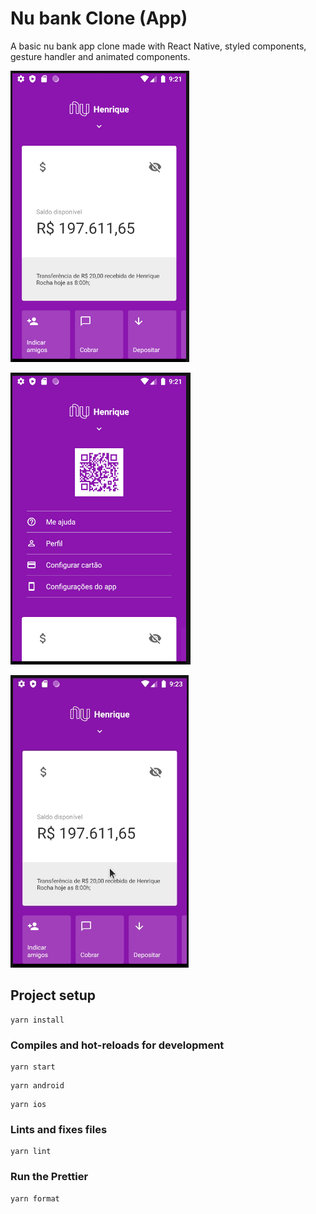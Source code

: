 # Nu bank Clone (App)

A basic nu bank app clone made with React Native, styled components, gesture handler and animated components.

![screen02](./src/assets/readme-assets/nu-print-1.png)

![screen01](./src/assets/readme-assets/nu-print-2.png)

![screen01](./src/assets/readme-assets/nu-animation.gif)

## Project setup

```
yarn install
```

### Compiles and hot-reloads for development

```
yarn start
```

```
yarn android
```

```
yarn ios
```

### Lints and fixes files

```
yarn lint
```

### Run the Prettier

```
yarn format
```
